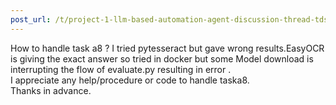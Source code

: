 ```yaml
---
post_url: /t/project-1-llm-based-automation-agent-discussion-thread-tds-jan-2025/164277/334
---
```

How to handle task a8 ? I tried pytesseract but gave wrong results.EasyOCR is giving the exact answer so tried in docker but some Model download is interrupting the flow of evaluate.py resulting in error .  
I appreciate any help/procedure or code to handle taska8.  
Thanks in advance.